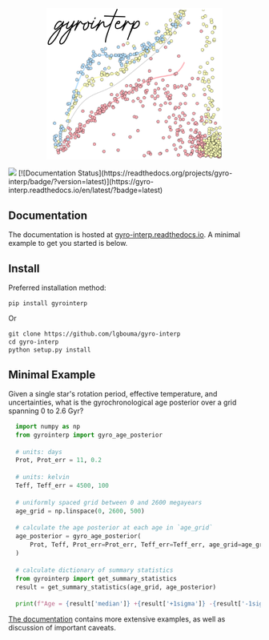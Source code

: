 <p align="center"><img src="docs/source/gyrointerp_logo.png" alt="gyrointerp" width="70%"/></p>

<img src="https://github.com/lgbouma/gyro-interp/workflows/Tests/badge.svg">
[![Documentation Status](https://readthedocs.org/projects/gyro-interp/badge/?version=latest)](https://gyro-interp.readthedocs.io/en/latest/?badge=latest)

## Documentation

The documentation is hosted at
[gyro-interp.readthedocs.io](https://gyro-interp.readthedocs.io/en/latest/index.html).
A minimal example to get you started is below.


## Install
Preferred installation method:
```shell
pip install gyrointerp
```

Or 
```shell
git clone https://github.com/lgbouma/gyro-interp
cd gyro-interp
python setup.py install
```

## Minimal Example
Given a single star's rotation period, effective temperature, and
uncertainties, what is the gyrochronological age posterior over a grid spanning
0 to 2.6 Gyr?

```python
  import numpy as np
  from gyrointerp import gyro_age_posterior

  # units: days
  Prot, Prot_err = 11, 0.2

  # units: kelvin
  Teff, Teff_err = 4500, 100

  # uniformly spaced grid between 0 and 2600 megayears
  age_grid = np.linspace(0, 2600, 500)

  # calculate the age posterior at each age in `age_grid`
  age_posterior = gyro_age_posterior(
      Prot, Teff, Prot_err=Prot_err, Teff_err=Teff_err, age_grid=age_grid
  )

  # calculate dictionary of summary statistics
  from gyrointerp import get_summary_statistics
  result = get_summary_statistics(age_grid, age_posterior)

  print(f"Age = {result['median']} +{result['+1sigma']} -{result['-1sigma']} Myr.")
```

[The documentation](https://gyro-interp.readthedocs.io/en/latest/index.html)
contains more extensive examples, as well as discussion of important caveats.

